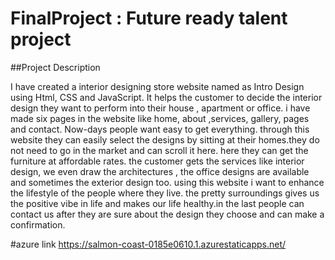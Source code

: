 # FinalProject : Future ready talent project

##Project Description

I have created a interior designing store website named as Intro Design using Html, CSS and JavaScript. It helps the customer to decide the interior design they want to perform into their house , apartment or office. i have made six pages in the website like home, about ,services, gallery, pages and contact. Now-days people want easy to get everything. through this website they can easily select the designs by sitting at their homes.they do not need to go in the market and can scroll it here. here they can get the furniture at affordable rates. the customer gets the services like interior design, we even draw the architectures , the office designs are available and sometimes the exterior design too. using this website i want to enhance the lifestyle of the people where they live. the pretty surroundings gives us the positive vibe in life and makes our life healthy.in the last people can contact us after they are sure about the design they choose and can make a confirmation.


#azure link 
https://salmon-coast-0185e0610.1.azurestaticapps.net/
